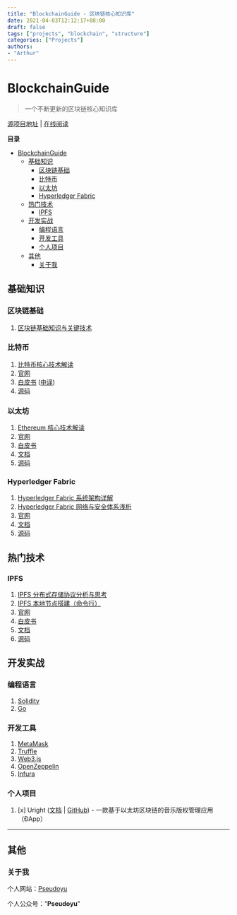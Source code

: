 ```yaml
---
title: "BlockchainGuide - 区块链核心知识库"
date: 2021-04-03T12:12:17+08:00
draft: false
tags: ["projects", "blockchain", "structure"]
categories: ["Projects"]
authors:
- "Arthur"
---
```


# BlockchainGuide

> 一个不断更新的区块链核心知识库

[源项目地址](https://github.com/pseudoyu/BlockchainGuide) | [在线阅读](https://www.pseudoyu.com/BlockchainGuide/)

**目录**

<!-- @import "[TOC]" {cmd="toc" depthFrom=1 depthTo=6 orderedList=false} -->

<!-- code_chunk_output -->

- [BlockchainGuide](#blockchainguide)
  - [基础知识](#基础知识)
    - [区块链基础](#区块链基础)
    - [比特币](#比特币)
    - [以太坊](#以太坊)
    - [Hyperledger Fabric](#hyperledger-fabric)
  - [热门技术](#热门技术)
    - [IPFS](#ipfs)
  - [开发实战](#开发实战)
    - [编程语言](#编程语言)
    - [开发工具](#开发工具)
    - [个人项目](#个人项目)
  - [其他](#其他)
    - [关于我](#关于我)

<!-- /code_chunk_output -->

## 基础知识

### 区块链基础

1. [区块链基础知识与关键技术](https://www.pseudoyu.com/zh/2021/02/12/blockchain_basic/)

### 比特币

1. [比特币核心技术解读](https://www.pseudoyu.com/zh/2021/02/17/blockchain_bitcoin_basic/)
2. [官网](https://bitcoin.org/en/)
3. [白皮书](https://bitcoin.org/bitcoin.pdf) ([中译](https://bitcoin.org/files/bitcoin-paper/bitcoin_zh_cn.pdf))
4. [源码](https://github.com/bitcoin/bitcoin)

### 以太坊

1. [Ethereum 核心技术解读](https://www.pseudoyu.com/zh/2021/02/20/blockchain_ethereum_basic/)
2. [官网](https://ethereum.org/en/)
3. [白皮书](https://ethereum.org/en/whitepaper/)
4. [文档](https://ethereum.org/en/developers/docs/)
5. [源码](https://github.com/ethereum/go-ethereum)

### Hyperledger Fabric

1. [Hyperledger Fabric 系统架构详解](https://www.pseudoyu.com/zh/2021/03/20/blockchain_hyperledger_fabric_structure/)
2. [Hyperledger Fabric 网络与安全体系浅析](https://www.pseudoyu.com/zh/2021/03/23/blockchain_hyperledger_fabric_network/)
3. [官网](https://www.hyperledger.org/use/fabric)
4. [文档](https://hyperledger-fabric.readthedocs.io/en/release-2.2/)
5. [源码](https://github.com/hyperledger/fabric#releases)

## 热门技术

### IPFS

1. [IPFS 分布式存储协议分析与思考](https://www.pseudoyu.com/zh/2021/03/25/blockchain_ipfs_structure/)
2. [IPFS 本地节点搭建（命令行）](https://www.pseudoyu.com/zh/2021/03/27/blockchain_ipfs_practice/)
3. [官网](https://ipfs.io)
4. [白皮书](https://ipfs.io/ipfs/QmR7GSQM93Cx5eAg6a6yRzNde1FQv7uL6X1o4k7zrJa3LX/ipfs.draft3.pdf)
5. [文档](https://docs.ipfs.io)
6. [源码](https://github.com/ipfs/ipfs)

## 开发实战

### 编程语言

1. [Solidity](https://docs.soliditylang.org/en/v0.8.4/)
2. [Go](https://golang.org)

### 开发工具

1. [MetaMask](https://metamask.io/)
2. [Truffle](https://www.trufflesuite.com)
3. [Web3.js](https://web3js.readthedocs.io/en/v1.3.4/)
4. [OpenZeppelin](https://openzeppelin.com)
5. [Infura](https://infura.io)

### 个人项目

1. [x] Uright ([文档](https://www.pseudoyu.com/zh/2021/05/10/uright_case_study/) | [GitHub](https://github.com/pseudoyu/Uright)) - 一款基于以太坊区块链的音乐版权管理应用（ÐApp）

---

## 其他

### 关于我

个人网站：[Pseudoyu](https://www.pseudoyu.com)

个人公众号："**Pseudoyu**"